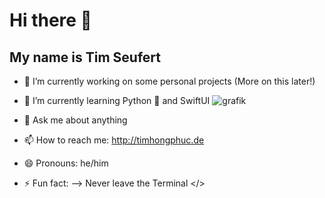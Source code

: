 # Hi there 👋
## My name is Tim Seufert

- 🔭 I’m currently working on some personal projects (More on this later!)
- 🌱 I’m currently learning Python 🐍 and SwiftUI ![grafik](https://github.com/user-attachments/assets/e1de7d8c-473d-4fae-a27a-8d9a9301ecf0)

- 💬 Ask me about anything 
- 📫 How to reach me: http://timhongphuc.de
- 😄 Pronouns: he/him
- ⚡ Fun fact: 
-->
   Never leave the Terminal </>
